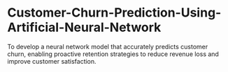 # Customer-Churn-Prediction-Using-Artificial-Neural-Network
To develop a neural network model that accurately predicts customer churn, enabling proactive retention strategies to reduce revenue loss and improve customer satisfaction.
